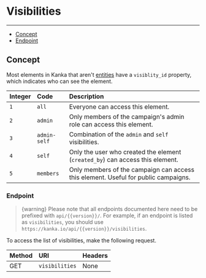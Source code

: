 # Visibilities

---

- [Concept](#concept)
- [Endpoint](#endpoint)

<a name="concept"></a>
## Concept

Most elements in Kanka that aren't [entities](/api-docs/{{version}}/entities) have a `visiblity_id` property, which indicates who can see the element.

| Integer | Code | Description |
| :- |   :-   |  :-  |
| `1` | `all` | Everyone can access this element. |
| `2` | `admin` | Only members of the campaign's admin role can access this element. |
| `3` | `admin-self` | Combination of the `admin` and `self` visibilities. |
| `4` | `self` | Only the user who created the element (`created_by`) can access this element. |
| `5` | `members` | Only members of the campaign can access this element. Useful for public campaigns. |

<a name="endpoint"></a>
### Endpoint

> {warning} Please note that all endpoints documented here need to be prefixed with `api/{{version}}/`. For example, if an endpoint is listed as `visibilities`, you should use `https://kanka.io/api/{{version}}/visibilities`.

To access the list of visibilities, make the following request.

| Method | URI | Headers |
| :- |   :-   |  :-  |
| GET | `visibilities` | None |

